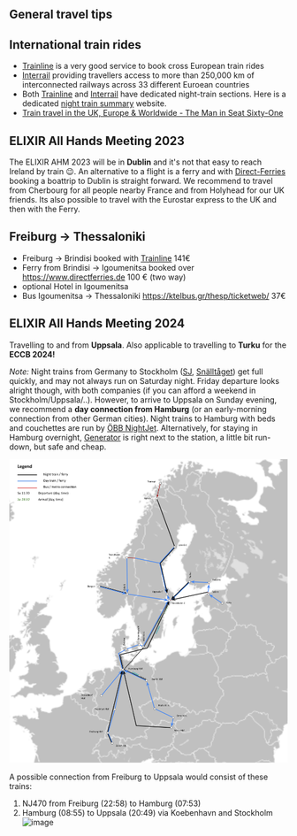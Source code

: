 ## General travel tips

## International train rides

* [Trainline](https://www.thetrainline.com/) is a very good service to book cross European train rides
* [Interrail](https://www.interrail.eu) providing travellers access to more than 250,000 km of interconnected railways across 33 different Euroean countries
* Both [Trainline](https://www.thetrainline.com/trains/europe/night-trains) and [Interrail](https://www.interrail.eu/en/plan-your-trip/tips-and-tricks/trains-europe/night-trains) have dedicated night-train sections. Here is a dedicated [night train summary](http://www.night-trains.com/europe/) website.
* [Train travel in the UK, Europe & Worldwide - The Man in Seat Sixty-One](https://www.seat61.com/)

## ELIXIR All Hands Meeting 2023

The ELIXIR AHM 2023 will be in **Dublin** and it's not that easy to reach Ireland by train :wink:.
An alternative to a flight is a ferry and with [Direct-Ferries](https://www.directferries.com) booking a boattrip to Dublin
is straight forward.
We recommend to travel from Cherbourg for all people nearby France and from Holyhead for our UK friends. Its also possible
to travel with the Eurostar express to the UK and then with the Ferry.

## Freiburg → Thessaloniki

* Freiburg → Brindisi booked with [Trainline](https://www.thetrainline.com/) 141€
* Ferry from Brindisi → Igoumenitsa booked over https://www.directferries.de 100 € (two way)
* optional Hotel in Igoumenitsa
* Bus Igoumenitsa → Thessaloniki https://ktelbus.gr/thesp/ticketweb/ 37€

## ELIXIR All Hands Meeting 2024

Travelling to and from **Uppsala**. Also applicable to travelling to **Turku** for the **ECCB 2024!**

_Note:_ Night trains from Germany to Stockholm ([SJ](https://www.sj.se/en/search-journey/choose-journey/Hamburg%20Hbf/Stockholm%20Central/2024-06-07), [Snälltåget](https://www.snalltaget.se/en/berlin#)) get full quickly, and may not always run on Saturday night. Friday departure looks alright though, with both companies (if you can afford a weekend in Stockholm/Uppsala/..). However, to arrive to Uppsala on Sunday evening, we recommend a **day connection from Hamburg** (or an early-morning connection from other German cities). Night trains to Hamburg with beds and couchettes are run by [ÖBB NightJet](https://www.nightjet.com/en/ticket-buchen#/home). Alternatively, for staying in Hamburg overnight, [Generator](https://staygenerator.com/generator-properties/generator-hamburg?lang=en-GB) is right next to the station, a little bit run-down, but safe and cheap.

![Travel to Uppsala](toUppsala.svg?raw=true)

A possible connection from Freiburg to Uppsala would consist of these trains:
1. NJ470 from Freiburg (22:58) to Hamburg (07:53)
2. Hamburg (08:55) to Uppsala (20:49) via Koebenhavn and Stockholm
   ![image](https://github.com/usegalaxy-eu/environmental_impact/assets/4742081/a484fb2a-1b07-44d5-9192-c3b3a2aeda79)
